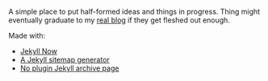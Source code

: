 A simple place to put half-formed ideas and things in progress. Thing might eventually graduate to my [real blog](http://www.cutsquash.com/) if they get fleshed out enough.

Made with:
* [Jekyll Now](http://www.jekyllnow.com/)
* [A Jekyll sitemap generator](http://davidensinger.com/2013/11/building-a-better-sitemap-xml-with-jekyll/)
* [No plugin Jekyll archive page](http://mikerowecode.com/2010/08/jekyll_archives_grouped_by_year.html)